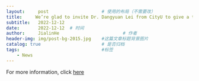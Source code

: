 ```yaml
---
layout:     post   				    # 使用的布局（不需要改）
title:     We’re glad to invite Dr. Dangyuan Lei from CityU to give a talk on cavity-enhanced light-matter interactions.	# 标题 
subtitle:   2022-12-12
date:       2022-12-12	# 时间
author:     JialinHe						# 作者
header-img: img/post-bg-2015.jpg 	#这篇文章标题背景图片
catalog: true 						# 是否归档
tags:								#标签
    - News
---
```

For more information, click [here](https://www.hitsz.edu.cn/article/view/id-137361.html)
